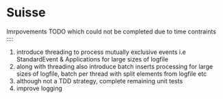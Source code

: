 # Suisse

Imrpovements TODO which could not be completed due to time contraints ::::
1. introduce threading to process mutually exclusive events i.e StandardEvent & Applications for large sizes of logfile
2. along with threading also introduce batch inserts processing for large sizes of logfile, batch per thread with split elements from logfile etc
3. although not a TDD strategy, complete remaining unit tests
4. improve logging

